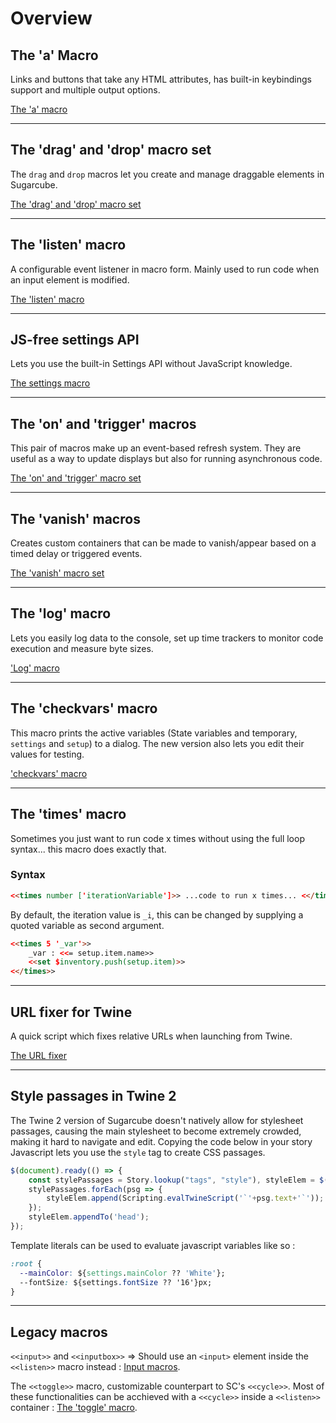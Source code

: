 # Overview #

## The 'a' Macro ##

Links and buttons that take any HTML attributes, has built-in keybindings support and multiple output options.

[The 'a' macro](a-macro)

***

## The 'drag' and 'drop' macro set ##

The `drag` and `drop` macros let you create and manage draggable elements in Sugarcube.

[The 'drag' and 'drop' macro set](drag-drop-macro)

***

## The 'listen' macro ##

A configurable event listener in macro form. Mainly used to run code when an input element is modified.

[The 'listen' macro](listen-macro)

***

## JS-free settings API ##

Lets you use the built-in Settings API without JavaScript knowledge.

[The settings macro](sc-settings)

***

## The 'on' and 'trigger' macros ##

This pair of macros make up an event-based refresh system. They are useful as a way to update displays but also for running asynchronous code.

[The 'on' and 'trigger' macro set](on-macro)

***

## The 'vanish' macros ##

Creates custom containers that can be made to vanish/appear based on a timed delay or triggered events.

[The 'vanish' macro set](vanish-macro)

***

## The 'log' macro ##

Lets you easily log data to the console, set up time trackers to monitor code execution and measure byte sizes.

['Log' macro](log-macro)

***

## The 'checkvars' macro ##

This macro prints the active variables (State variables and temporary, `settings` and `setup`) to a dialog. The new version also lets you edit their values for testing.

['checkvars' macro](checkvars)

***

## The 'times' macro ##

Sometimes you just want to run code x times without using the full loop syntax... this macro does exactly that.

### Syntax ###

```html
<<times number ['iterationVariable']>> ...code to run x times... <</times>>
```

By default, the iteration value is `_i`, this can be changed by supplying a quoted variable as second argument.

```html
<<times 5 '_var'>>
	_var : <<= setup.item.name>>
	<<set $inventory.push(setup.item)>>
<</times>>
```

***

## URL fixer for Twine ##

A quick script which fixes relative URLs when launching from Twine.

[The URL fixer](URLfixer)

***

## Style passages in Twine 2 ##

The Twine 2 version of Sugarcube doesn't natively allow for stylesheet passages, causing the main stylesheet to become extremely crowded, making it hard to navigate and edit.
Copying the code below in your story Javascript lets you use the `style` tag to create CSS passages. 

```js
$(document).ready(() => {
	const stylePassages = Story.lookup("tags", "style"), styleElem = $("<style id='style-passages' type='text/css'>");
	stylePassages.forEach(psg => {
		styleElem.append(Scripting.evalTwineScript('`'+psg.text+'`'));
	});
	styleElem.appendTo('head');
});
```

Template literals can be used to evaluate javascript variables like so : 

```css
:root {
  --mainColor: ${settings.mainColor ?? 'White'};
  --fontSize: ${settings.fontSize ?? '16'}px;
}
```

***

## Legacy macros ##

`<<input>>` and `<<inputbox>>` => Should use an `<input>` element inside the `<<listen>>` macro instead : [Input macros](input-macros).

The `<<toggle>>` macro, customizable counterpart to SC's `<<cycle>>`. Most of these functionalities can be acchieved with a `<<cycle>>` inside a `<<listen>>` container : [The 'toggle' macro](toggle-macro).
